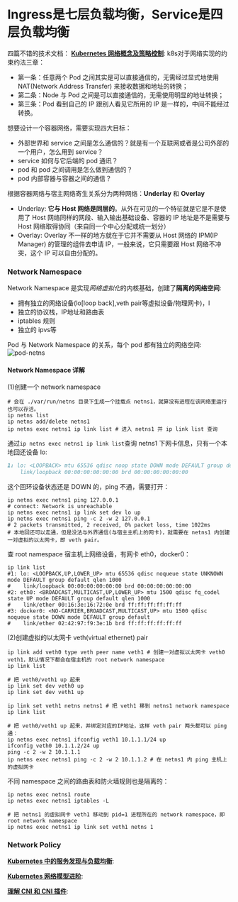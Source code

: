 
# Ingress是七层负载均衡，Service是四层负载均衡
四篇不错的技术文档：
**[Kubernetes 网络概念及策略控制](https://mp.weixin.qq.com/s/kjOAlKTwaMZzVOiSuJE6fQ)**:
k8s对于网络实现的约束约法三章：
* 第一条：任意两个 Pod 之间其实是可以直接通信的，无需经过显式地使用 NAT(Network Address Transfer) 来接收数据和地址的转换；
* 第二条：Node 与 Pod 之间是可以直接通信的，无需使用明显的地址转换；
* 第三条：Pod 看到自己的 IP 跟别人看见它所用的 IP 是一样的，中间不能经过转换。

想要设计一个容器网络，需要实现四大目标：
* 外部世界和 service 之间是怎么通信的？就是有一个互联网或者是公司外部的一个用户，怎么用到 service？
* service 如何与它后端的 pod 通讯？
* pod 和 pod 之间调用是怎么做到通信的？
* pod 内部容器与容器之间的通信？

根据容器网络与宿主网络寄生关系分为两种网络：**Underlay** 和 **Overlay**
* Underlay: **它与 Host 网络是同层的**。从外在可见的一个特征就是它是不是使用了 Host 网络同样的网段、输入输出基础设备、容器的 IP 地址是不是需要与 Host 网络取得协同（来自同一个中心分配或统一划分）
* Overlay: Overlay 不一样的地方就在于它并不需要从 Host 网络的 IPM(IP Manager) 的管理的组件去申请 IP，一般来说，它只需要跟 Host 网络不冲突，这个 IP 可以自由分配的。

### Network Namespace
Network Namespace 是实现*网络虚拟化*的内核基础，创建了**隔离的网络空间**:
* 拥有独立的网络设备(lo[loop back],veth pair等虚拟设备/物理网卡)，l
* 独立的协议栈，IP地址和路由表
* iptables 规则
* 独立的 ipvs等

Pod 与 Network Namespace 的关系，每个 pod 都有独立的网络空间:
![pod-netns](https://mmbiz.qpic.cn/mmbiz_png/yvBJb5Iiafvlb8OibYd4dhFaNUPC2ACB78w7ib880uV985T2DagSYxTPo3op8dNknKTeGKMYRccOmVdPyVmb3TB0w/640?wx_fmt=png&tp=webp&wxfrom=5&wx_lazy=1&wx_co=1)


#### Network Namespace 详解
(1)创建一个 network namespace
```shell script
# 会在 ./var/run/netns 目录下生成一个挂载点 netns1，就算没有进程在该网络里运行也可以存活。
ip netns list
ip netns add/delete netns1
ip netns exec netns1 ip link list # 进入 netns1 并 ip link list 查询
```
通过`ip netns exec netns1 ip link list`查询 netns1 下网卡信息，只有一个本地回还设备 lo:
```markdown
1: lo: <LOOPBACK> mtu 65536 qdisc noop state DOWN mode DEFAULT group default qlen 1000
    link/loopback 00:00:00:00:00:00 brd 00:00:00:00:00:00
```
这个回环设备状态还是 DOWN 的，ping 不通，需要打开：
```shell script
ip netns exec netns1 ping 127.0.0.1
# connect: Network is unreachable
ip netns exec netns1 ip link set dev lo up
ip netns exec netns1 ping -c 2 -w 2 127.0.0.1
# 2 packets transmitted, 2 received, 0% packet loss, time 1022ms
# 本地回还可以走通，但是没法与外界通信(与宿主主机上的网卡)，就需要在 netns1 内创建一对虚拟的以太网卡，即 veth pair。
```

查 root namespace 宿主机上网络设备，有网卡 eth0，docker0：
```shell script
ip link list
#1: lo: <LOOPBACK,UP,LOWER_UP> mtu 65536 qdisc noqueue state UNKNOWN mode DEFAULT group default qlen 1000
#    link/loopback 00:00:00:00:00:00 brd 00:00:00:00:00:00
#2: eth0: <BROADCAST,MULTICAST,UP,LOWER_UP> mtu 1500 qdisc fq_codel state UP mode DEFAULT group default qlen 1000
#    link/ether 00:16:3e:16:72:0e brd ff:ff:ff:ff:ff:ff
#3: docker0: <NO-CARRIER,BROADCAST,MULTICAST,UP> mtu 1500 qdisc noqueue state DOWN mode DEFAULT group default
#    link/ether 02:42:97:f9:3e:1b brd ff:ff:ff:ff:ff:ff
```

(2)创建虚拟的以太网卡 veth(virtual ethernet) pair
```shell script
ip link add veth0 type veth peer name veth1 # 创建一对虚拟以太网卡 veth0 veth1，默认情况下都会在宿主机的 root network namespace
ip link list

# 把 veth0/veth1 up 起来
ip link set dev veth0 up
ip link set dev veth1 up

ip link set veth1 netns netns1 # 把 veth1 移到 netns1 network namespace
ip link list
 
# 把 veth0/veth1 up 起来，并绑定对应的IP地址，这样 veth pair 两头都可以 ping 通：
ip netns exec netns1 ifconfig veth1 10.1.1.1/24 up
ifconfig veth0 10.1.1.2/24 up
ping -c 2 -w 2 10.1.1.1
ip netns exec netns1 ping -c 2 -w 2 10.1.1.2 # 在 netns1 内 ping 主机上的虚拟网卡
```

不同 namespace 之间的路由表和防火墙规则也是隔离的：
```shell script
ip netns exec netns1 route
ip netns exec netns1 iptables -L

# 把 netns1 的虚拟网卡 veth1 移动到 pid=1 进程所在的 network namespace，即 root network namespace
ip netns exec netns1 ip link set veth1 netns 1
```


### Network Policy

**[Kubernetes 中的服务发现与负载均衡](https://mp.weixin.qq.com/s/klc0GYAcTthPdUaF-O7izQ)**:


**[Kubernetes 网络模型进阶](https://mp.weixin.qq.com/s/Jm8VynGd506wN5-yiLHzdg)**:


**[理解 CNI 和 CNI 插件](https://mp.weixin.qq.com/s/sGTEp9m8PC2zhlEgcnqtZA)**:



